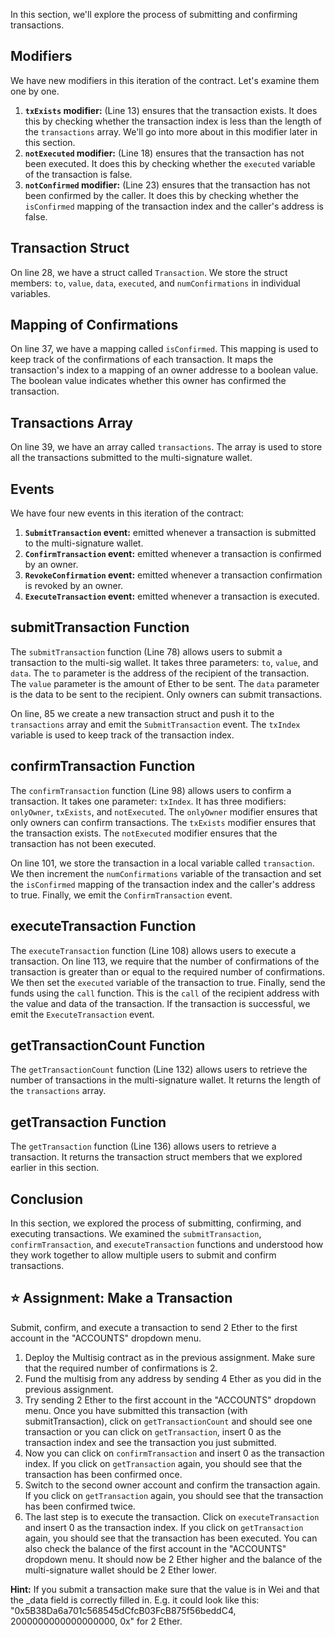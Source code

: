 In this section, we'll explore the process of submitting and confirming transactions.

## Modifiers

We have new modifiers in this iteration of the contract. Let's examine them one by one.

1. **`txExists` modifier:** (Line 13) ensures that the transaction exists. It does this by checking whether the transaction index is less than the length of the `transactions` array. We'll go into more about in this modifier later in this section.
2. **`notExecuted` modifier:** (Line 18) ensures that the transaction has not been executed. It does this by checking whether the `executed` variable of the transaction is false.
3. **`notConfirmed` modifier:** (Line 23) ensures that the transaction has not been confirmed by the caller. It does this by checking whether the `isConfirmed` mapping of the transaction index and the caller's address is false.

## Transaction Struct

On line 28, we have a struct called `Transaction`. We store the struct members: `to`, `value`, `data`, `executed`, and `numConfirmations` in individual variables.

## Mapping of Confirmations

On line 37, we have a mapping called `isConfirmed`. This mapping is used to keep track of the confirmations of each transaction. It maps the transaction's index to a mapping of an owner addresse to a boolean value. The boolean value indicates whether this owner has confirmed the transaction.

## Transactions Array

On line 39, we have an array called `transactions`. The array is used to store all the transactions submitted to the multi-signature wallet.

## Events

We have four new events in this iteration of the contract:

1. **`SubmitTransaction` event:** emitted whenever a transaction is submitted to the multi-signature wallet.
2. **`ConfirmTransaction` event:** emitted whenever a transaction is confirmed by an owner.
3. **`RevokeConfirmation` event:** emitted whenever a transaction confirmation is revoked by an owner.
4. **`ExecuteTransaction` event:** emitted whenever a transaction is executed.

## submitTransaction Function

The `submitTransaction` function (Line 78) allows users to submit a transaction to the multi-sig wallet. It takes three parameters: `to`, `value`, and `data`. The `to` parameter is the address of the recipient of the transaction. The `value` parameter is the amount of Ether to be sent. The `data` parameter is the data to be sent to the recipient. Only owners can submit transactions.

On line, 85 we create a new transaction struct and push it to the `transactions` array and emit the `SubmitTransaction` event. The `txIndex` variable is used to keep track of the transaction index.

## confirmTransaction Function

The `confirmTransaction` function (Line 98) allows users to confirm a transaction. It takes one parameter: `txIndex`.
It has three modifiers: `onlyOwner`, `txExists`, and `notExecuted`. The `onlyOwner` modifier ensures that only owners can confirm transactions. The `txExists` modifier ensures that the transaction exists. The `notExecuted` modifier ensures that the transaction has not been executed.

On line 101, we store the transaction in a local variable called `transaction`. We then increment the `numConfirmations` variable of the transaction and set the `isConfirmed` mapping of the transaction index and the caller's address to true. Finally, we emit the `ConfirmTransaction` event.

## executeTransaction Function

The `executeTransaction` function (Line 108) allows users to execute a transaction. On line 113, we require that the number of confirmations of the transaction is greater than or equal to the required number of confirmations. We then set the `executed` variable of the transaction to true. Finally, send the funds using the `call` function.  This is the `call` of the recipient address with the value and data of the transaction. If the transaction is successful, we emit the `ExecuteTransaction` event.

## getTransactionCount Function

The `getTransactionCount` function (Line 132) allows users to retrieve the number of transactions in the multi-signature wallet. It returns the length of the `transactions` array.

## getTransaction Function

The `getTransaction` function (Line 136) allows users to retrieve a transaction. It returns the transaction struct members that we explored earlier in this section.

## Conclusion

In this section, we explored the process of submitting, confirming, and executing transactions. We examined the `submitTransaction`, `confirmTransaction`, and `executeTransaction` functions and understood how they work together to allow multiple users to submit and confirm transactions.

## ⭐️ Assignment: Make a Transaction

Submit, confirm, and execute a transaction to send 2 Ether to the first account in the "ACCOUNTS" dropdown menu.

1. Deploy the Multisig contract as in the previous assignment. Make sure that the required number of confirmations is 2.
2. Fund the multisig from any address by sending 4 Ether as you did in the previous assignment.
3. Try sending 2 Ether to the first account in the "ACCOUNTS" dropdown menu.  Once you have submitted this transaction (with submitTransaction), click on `getTransactionCount` and should see one transaction or you can click on `getTransaction`, insert 0 as the transaction index and see the transaction you just submitted.
4. Now you can click on `confirmTransaction` and insert 0 as the transaction index. If you click on `getTransaction` again, you should see that the transaction has been confirmed once.
5. Switch to the second owner account and confirm the transaction again. If you click on `getTransaction` again, you should see that the transaction has been confirmed twice.
6. The last step is to execute the transaction. Click on `executeTransaction` and insert 0 as the transaction index. If you click on `getTransaction` again, you should see that the transaction has been executed. You can also check the balance of the first account in the "ACCOUNTS" dropdown menu. It should now be 2 Ether higher and the balance of the multi-signature wallet should be 2 Ether lower.

**Hint:**
If you submit a transaction make sure that the value is in Wei and that the _data field is correctly filled in. E.g. it could look like this: "0x5B38Da6a701c568545dCfcB03FcB875f56beddC4, 2000000000000000000, 0x" for 2 Ether.
